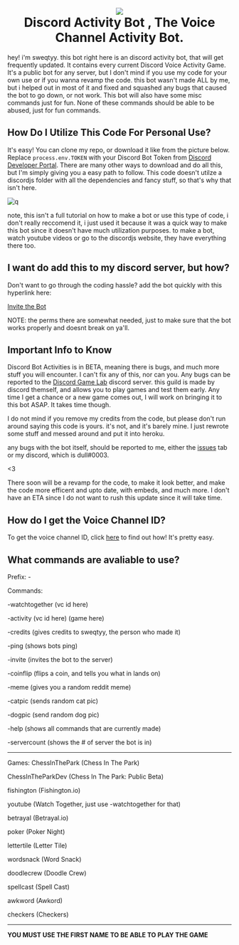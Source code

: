 <h1 align="center"> 
  <br>
  <a href="https://github.com/sweqtyy/DiscordActivityBot"><img src="https://user-images.githubusercontent.com/58605906/135195801-36181fdc-080b-417e-8f25-497b0b5662dc.gif"></a>
  <br>
	 Discord Activity Bot , The Voice Channel Activity Bot.

  <br>
</h1>


hey! i'm sweqtyy. this bot right here is an discord activity bot, that will get frequently updated. It contains every current Discord Voice Activity Game. It's a public bot for any server, but I don't mind if you use my code for your own use or if you wanna revamp the code. this bot wasn't made ALL by me, but i helped out in most of it and fixed and squashed any bugs that caused the bot to go down, or not work. This bot will also have some misc commands just for fun. None of these commands should be able to be abused, just for fun commands.

## How Do I Utilize This Code For Personal Use?
It's easy! You can clone my repo, or download it like from the picture below. Replace `process.env.TOKEN` with your Discord Bot Token from [Discord Developer Portal](https://discord.com/developers/applications). There are many other ways to download and do all this, but I'm simply giving you a easy path to follow. This code doesn't utilze a discordjs folder with all the dependencies and fancy stuff, so that's why that isn't here.

![q](https://user-images.githubusercontent.com/58605906/132250938-f9cd9912-448c-490e-9e45-b698b1150872.PNG)


note, this isn't a full tutorial on how to make a bot or use this type of code, i don't really reccomend it, i just used it because it was a quick way to make this bot since it doesn't have much utilization purposes. to make a bot, watch youtube videos or go to the discordjs website, they have everything there too.

## I want do add this to my discord server, but how?

Don't want to go through the coding hassle? add the bot quickly with this hyperlink here:

[Invite the Bot](https://discord.com/oauth2/authorize?client_id=751195834468532296&permissions=240519605457&scope=bot) 

NOTE: the perms there are somewhat needed, just to make sure that the bot works properly and doesnt break on ya'll. 

## Important Info to Know

Discord Bot Activities is in BETA, meaning there is bugs, and much more stuff you will encounter. I can't fix any of this, nor can you. Any bugs can be reported to the [Discord Game Lab](https://discord.com/invite/discordgameslab) discord server. this guild is made by discord themself, and allows you to play games and test them early. Any time I get a chance or a new game comes out, I will work on bringing it to this bot ASAP. It takes time though.


I do not mind if you remove my credits from the code, but please don't run around saying this code is yours. it's not, and it's barely mine. I just rewrote some stuff and messed around and put it into heroku.

any bugs with the bot itself, should be reported to me, either the [issues](https://github.com/sweqtyy/BSIBOT/issues) tab or my discord, which is dull#0003.

<3

There soon will be a revamp for the code, to make it look better, and make the code more efficent and upto date, with embeds, and much more. I don't have an ETA since I do not want to rush this update since it will take time.

## How do I get the Voice Channel ID?

To get the voice channel ID, click [here](https://support.discord.com/hc/en-us/articles/206346498-Where-can-I-find-my-User-Server-Message-ID-) to find out how! It's pretty easy.


## What commands are avaliable to use?

Prefix: -

Commands:

-watchtogether (vc id here)

-activity (vc id here) (game here)

-credits (gives credits to sweqtyy, the person who made it)

-ping (shows bots ping)

-invite (invites the bot to the server)

-coinflip (flips a coin, and tells you what in lands on)

-meme (gives you a random reddit meme)

-catpic (sends random cat pic)

-dogpic (send random dog pic)

-help (shows all commands that are currently made)

-servercount (shows the # of server the bot is in)


-------------------------------

Games:
ChessInThePark (Chess In The Park)

ChessInTheParkDev (Chess In The Park: Public Beta)

fishington (Fishington.io)

youtube (Watch Together, just use -watchtogether for that)

betrayal (Betrayal.io)

poker (Poker Night)

lettertile (Letter Tile)

wordsnack (Word Snack)

doodlecrew (Doodle Crew)

spellcast (Spell Cast)

awkword (Awkord)

checkers (Checkers)

-------------------------------

**YOU MUST USE THE FIRST NAME TO BE ABLE TO PLAY THE GAME**
